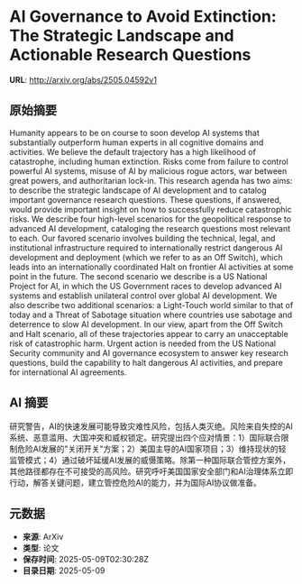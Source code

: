 # AI Governance to Avoid Extinction: The Strategic Landscape and Actionable Research Questions

**URL**: http://arxiv.org/abs/2505.04592v1

## 原始摘要

Humanity appears to be on course to soon develop AI systems that
substantially outperform human experts in all cognitive domains and activities.
We believe the default trajectory has a high likelihood of catastrophe,
including human extinction. Risks come from failure to control powerful AI
systems, misuse of AI by malicious rogue actors, war between great powers, and
authoritarian lock-in. This research agenda has two aims: to describe the
strategic landscape of AI development and to catalog important governance
research questions. These questions, if answered, would provide important
insight on how to successfully reduce catastrophic risks.
  We describe four high-level scenarios for the geopolitical response to
advanced AI development, cataloging the research questions most relevant to
each. Our favored scenario involves building the technical, legal, and
institutional infrastructure required to internationally restrict dangerous AI
development and deployment (which we refer to as an Off Switch), which leads
into an internationally coordinated Halt on frontier AI activities at some
point in the future. The second scenario we describe is a US National Project
for AI, in which the US Government races to develop advanced AI systems and
establish unilateral control over global AI development. We also describe two
additional scenarios: a Light-Touch world similar to that of today and a Threat
of Sabotage situation where countries use sabotage and deterrence to slow AI
development.
  In our view, apart from the Off Switch and Halt scenario, all of these
trajectories appear to carry an unacceptable risk of catastrophic harm. Urgent
action is needed from the US National Security community and AI governance
ecosystem to answer key research questions, build the capability to halt
dangerous AI activities, and prepare for international AI agreements.


## AI 摘要

研究警告，AI的快速发展可能导致灾难性风险，包括人类灭绝。风险来自失控的AI系统、恶意滥用、大国冲突和威权锁定。研究提出四个应对情景：1）国际联合限制危险AI发展的"关闭开关"方案；2）美国主导的AI国家项目；3）维持现状的轻监管模式；4）通过破坏延缓AI发展的威慑策略。除第一种国际联合管控方案外，其他路径都存在不可接受的高风险。研究呼吁美国国家安全部门和AI治理体系立即行动，解答关键问题，建立管控危险AI的能力，并为国际AI协议做准备。

## 元数据

- **来源**: ArXiv
- **类型**: 论文
- **保存时间**: 2025-05-09T02:30:28Z
- **目录日期**: 2025-05-09
